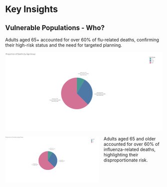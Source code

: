 # Key Insights

## Vulnerable Populations - Who?
Adults aged 65+ accounted for over 60% of flu-related deaths, confirming their high-risk status and the need for targeted planning.


![Pie Chart](visuals/pie-deaths-agepng.png)


<p align="left">
  <img src="visuals/pie-deaths-agepng.png" alt="Pie Chart — Deaths by Age group" width="300" style="float: left; margin-right: 15px;">
  Adults aged 65 and older accounted for over 60% of influenza-related deaths, highlighting their disproportionate risk.
</p>

